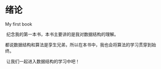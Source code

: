 # 绪论
My first book

​		纪念我的第一本书，本书主要讲的是我对数据结构的理解。

都说数据结构和算法是孪生兄弟，所以在本书中，我也会将算法的学习贯穿到始终。

​		让我们一起进入数据结构的学习中吧！

